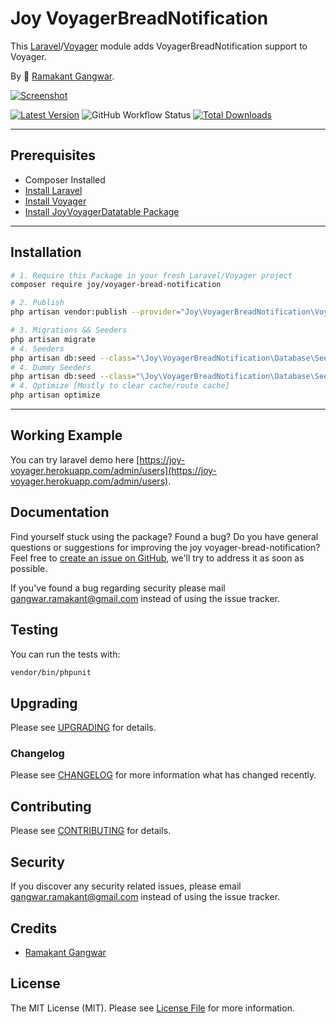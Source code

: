 # Joy VoyagerBreadNotification

This [Laravel](https://laravel.com/)/[Voyager](https://voyager.devdojo.com/) module adds VoyagerBreadNotification support to Voyager.

By 🐼 [Ramakant Gangwar](https://github.com/rxcod9).

[![Screenshot](https://raw.githubusercontent.com/rxcod9/joy-voyager-bread-notification/main/cover.jpg)](https://joy-voyager.herokuapp.com/)

[![Latest Version](https://img.shields.io/github/v/release/rxcod9/joy-voyager-bread-notification?style=flat-square)](https://github.com/rxcod9/joy-voyager-bread-notification/releases)
![GitHub Workflow Status](https://img.shields.io/github/actions/workflow/status/rxcod9/joy-voyager-bread-notification/run-tests.yml?branch=main&label=tests)
[![Total Downloads](https://img.shields.io/packagist/dt/joy/voyager-bread-notification.svg?style=flat-square)](https://packagist.org/packages/joy/voyager-bread-notification)

---

## Prerequisites

*   Composer Installed
*   [Install Laravel](https://laravel.com/docs/installation)
*   [Install Voyager](https://github.com/the-control-group/voyager)
*   [Install JoyVoyagerDatatable Package](https://github.com/rxcod9/joy-voyager-datatable)

---

## Installation

```bash
# 1. Require this Package in your fresh Laravel/Voyager project
composer require joy/voyager-bread-notification

# 2. Publish
php artisan vendor:publish --provider="Joy\VoyagerBreadNotification\VoyagerBreadNotificationServiceProvider" --force

# 3. Migrations && Seeders
php artisan migrate
# 4. Seeders
php artisan db:seed --class="\Joy\VoyagerBreadNotification\Database\Seeders\VoyagerDatabaseSeeder" --force
# 4. Dummy Seeders
php artisan db:seed --class="\Joy\VoyagerBreadNotification\Database\Seeders\VoyagerDummyDatabaseSeeder" --force
# 4. Optimize [Mostly to clear cache/route cache]
php artisan optimize
```

---


## Working Example

You can try laravel demo here [https://joy-voyager.herokuapp.com/admin/users](https://joy-voyager.herokuapp.com/admin/users).

## Documentation

Find yourself stuck using the package? Found a bug? Do you have general questions or suggestions for improving the joy voyager-bread-notification? Feel free to [create an issue on GitHub](https://github.com/rxcod9/joy-voyager-bread-notification/issues), we'll try to address it as soon as possible.

If you've found a bug regarding security please mail [gangwar.ramakant@gmail.com](mailto:gangwar.ramakant@gmail.com) instead of using the issue tracker.

## Testing

You can run the tests with:

```bash
vendor/bin/phpunit
```

## Upgrading

Please see [UPGRADING](UPGRADING.md) for details.

### Changelog

Please see [CHANGELOG](CHANGELOG.md) for more information what has changed recently.

## Contributing

Please see [CONTRIBUTING](CONTRIBUTING.md) for details.

## Security

If you discover any security related issues, please email [gangwar.ramakant@gmail.com](mailto:gangwar.ramakant@gmail.com) instead of using the issue tracker.

## Credits

- [Ramakant Gangwar](https://github.com/rxcod9)

## License

The MIT License (MIT). Please see [License File](LICENSE.md) for more information.
